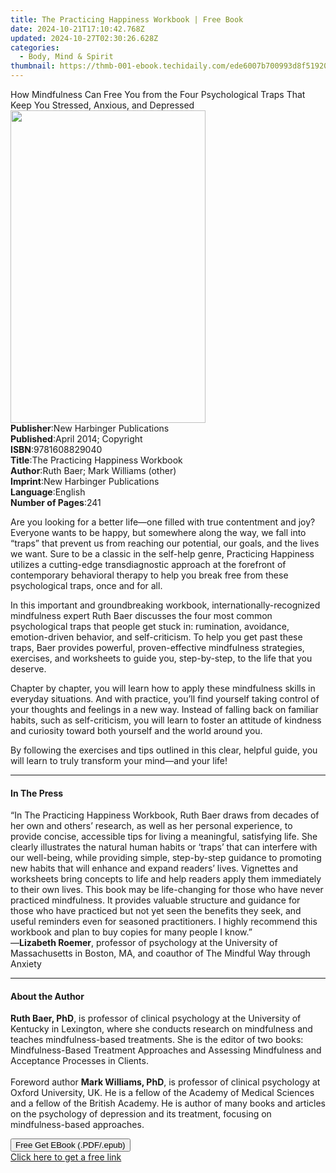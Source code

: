 ```yaml
---
title: The Practicing Happiness Workbook | Free Book
date: 2024-10-21T17:10:42.768Z
updated: 2024-10-27T02:30:26.628Z
categories:
  - Body, Mind & Spirit
thumbnail: https://thmb-001-ebook.techidaily.com/ede6007b700993d8f519207bb5944a701cc638c8b7bbd3e1bf00769ec4e57cf6.jpg
---
```

<main id="book-container">
  <div class="flex flex-col">
    <div class="book-brief flex-1 py-6 px-4 sm:p-6 md:py-10 md:px-8">
      <!-- brief-->
      <div class="book-brief-main">
        How Mindfulness Can Free You from the Four Psychological Traps That Keep
        You Stressed, Anxious, and Depressed
      </div>
    </div>
    <div
      class="book-meta-info flex-1 grid gap-4 col-start-1 col-end-3 row-start-1 sm:mb-6 sm:grid-cols-4 lg:gap-6 lg:col-start-2 lg:row-end-6 lg:row-span-6 lg:mb-0"
    >
      <div
        class="book-meta-info-left place-content-center mt-4 p-4 text-sm leading-6 col-start-2 col-span-2 dark:text-slate-400"
      >
        <img
          class="w-full h-500 object-cover rounded-lg sm:h-255 sm:col-span-2 lg:col-span-full"
          src="https://img-001-ebook.techidaily.com/a2d39c65a4087be652a5e302e661711e109b271f98e2ee5a56ba44fee968bd75.jpg"
          alt=""
          width="312"
          height="500"
        />
      </div>
      <div
        class="book-meta-info-right mt-2 col-start-1 row-start-2 col-span-3 self-center"
      >
        <!-- meta data  -->
        <div class="flex flex-col px-4 md:px-8">
          <div class="flex-1">
            <strong>Publisher</strong>:<span class="px-2"
              >New Harbinger Publications</span
            >
          </div>
          <div class="flex-1">
            <strong>Published</strong>:<span class="px-2"
              >April 2014; Copyright</span
            >
          </div>
          <div class="flex-1">
            <strong>ISBN</strong>:<span class="px-2">9781608829040</span>
          </div>
          <div class="flex-1">
            <strong>Title</strong>:<span class="px-2"
              >The Practicing Happiness Workbook</span
            >
          </div>
          <div class="flex-1">
            <strong>Author</strong>:<span class="px-2"
              >Ruth Baer; Mark Williams (other)</span
            >
          </div>
          <div class="flex-1">
            <strong>Imprint</strong>:<span class="px-2"
              >New Harbinger Publications</span
            >
          </div>
          <div class="flex-1">
            <strong>Language</strong>:<span class="px-2">English</span>
          </div>
          <div class="flex-1">
            <strong>Number of Pages</strong>:<span class="px-2">241</span>
          </div>
        </div>
      </div>
    </div>
    <div class="book-description flex-1 py-6 px-4 sm:p-6 md:py-10 md:px-8">
      <div class="book-description-main">
        <div accordion-content="" id="description">
          <p>
            Are you looking for a better life—one filled with true contentment
            and joy? Everyone wants to be happy, but somewhere along the way, we
            fall into “traps” that prevent us from reaching our potential, our
            goals, and the lives we want. Sure to be a classic in the self-help
            genre, Practicing Happiness utilizes a cutting-edge transdiagnostic
            approach at the forefront of contemporary behavioral therapy to help
            you break free from these psychological traps, once and for all.
          </p>
          In this important and groundbreaking workbook,
          internationally-recognized mindfulness expert Ruth Baer discusses the
          four most common psychological traps that people get stuck in:
          rumination, avoidance, emotion-driven behavior, and self-criticism. To
          help you get past these traps, Baer provides powerful,
          proven-effective mindfulness strategies, exercises, and worksheets to
          guide you, step-by-step, to the life that you deserve.<br />
          <p>
            Chapter by chapter, you will learn how to apply these mindfulness
            skills in everyday situations. And with practice, you’ll find
            yourself taking control of your thoughts and feelings in a new way.
            Instead of falling back on familiar habits, such as self-criticism,
            you will learn to foster an attitude of kindness and curiosity
            toward both yourself and the world around you.
          </p>
          By following the exercises and tips outlined in this clear, helpful
          guide, you will learn to truly transform your mind—and your life!
        </div>
        <div class="accordion-fader"></div>
      </div>
    </div>
    <div class="book-excerpts flex-1 py-6 px-4 sm:p-6 md:py-10 md:px-8">
      <!-- excerpts-->
      <div class="book-excerpts-main">
        <hr />
        <h4 class="placeholder placeholder-heading">
          <span>In The Press</span>
        </h4>
        <p>
          “In The Practicing Happiness Workbook, Ruth Baer draws from decades of
          her own and others’ research, as well as her personal experience, to
          provide concise, accessible tips for living a meaningful, satisfying
          life. She clearly illustrates the natural human habits or ‘traps’ that
          can interfere with our well-being, while providing simple,
          step-by-step guidance to promoting new habits that will enhance and
          expand readers’ lives. Vignettes and worksheets bring concepts to life
          and help readers apply them immediately to their own lives. This book
          may be life-changing for those who have never practiced mindfulness.
          It provides valuable structure and guidance for those who have
          practiced but not yet seen the benefits they seek, and useful
          reminders even for seasoned practitioners. I highly recommend this
          workbook and plan to buy copies for many people I know.”<br />—<strong
            >Lizabeth Roemer</strong
          >, professor of psychology at the University of Massachusetts in
          Boston, MA, and coauthor of The Mindful Way through Anxiety
        </p>
      </div>
    </div>
    <div class="book-about-author flex-1 py-6 px-4 sm:p-6 md:py-10 md:px-8">
      <!-- about author-->
      <div class="book-main-author-main">
        <hr />
        <h4 class="placeholder placeholder-heading">
          <span>About the Author</span>
        </h4>
        <p>
          <strong>Ruth Baer, PhD</strong>, is professor of clinical psychology
          at the University of Kentucky in Lexington, where she conducts
          research on mindfulness and teaches mindfulness-based treatments. She
          is the editor of two books: Mindfulness-Based Treatment Approaches and
          Assessing Mindfulness and Acceptance Processes in Clients.<br />&nbsp;<br />Foreword
          author <strong>Mark Williams, PhD</strong>, is professor of clinical
          psychology at Oxford University, UK. He is a fellow of the Academy of
          Medical Sciences and a fellow of the British Academy. He is author of
          many books and articles on the psychology of depression and its
          treatment, focusing on mindfulness-based approaches.
        </p>
      </div>
    </div>
    <div class="book-free-get flex-1 py-6 px-4 sm:p-6 md:py-10 md:px-8">
      <button
        id="btn-free-get"
        class="bg-blue-500 hover:bg-blue-700 text-white font-bold py-2 px-4 rounded"
      >
        Free Get EBook (.PDF/.epub)
      </button>
      <div id="countdown-display" class="px-2 text-lg mt-2"></div>
      <a
        id="free-link"
        class="hidden bg-blue-500 hover:bg-blue-700 text-white font-bold py-2 px-4 rounded"
        href="https://www.ebooks.com/en-us/book/1656054/the-practicing-happiness-workbook/ruth-baer/"
        target="_blank"
        >Click here to get a free link</a
      >
    </div>
    <script>
      let countdownTime = 0;
      let countdownInterval = null;
      document
        .getElementById('btn-free-get')
        .addEventListener('click', startCountdown);
      function startCountdown() {
        countdownTime = new Date().getTime() + 60000 * 3;
        countdownInterval = setInterval(updateCountdown, 1000);
        document.getElementById('btn-free-get').disabled = true;
        document
          .getElementById('btn-free-get')
          .classList.add('bg-gray-500', 'cursor-not-allowed');
      }
      function updateCountdown() {
        let currentTime = new Date().getTime();
        let timeLeft = countdownTime - currentTime;
        let secondsLeft = Math.floor(timeLeft / 1000);
        document.getElementById('countdown-display').innerHTML =
          `Remaining time: ${secondsLeft} seconds.`;
        if (secondsLeft <= 0) {
          clearInterval(countdownInterval);
          document.getElementById('btn-free-get').classList.add('hidden');
          document.getElementById('free-link').classList.remove('hidden');
          document.getElementById('countdown-display').innerHTML = '';
        }
      }
    </script>
  </div>
</main>

<ins class="adsbygoogle"
      style="display:block"
      data-ad-client="ca-pub-7571918770474297"
      data-ad-slot="8358498916"
      data-ad-format="auto"
      data-full-width-responsive="true"></ins>
    